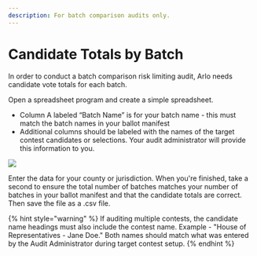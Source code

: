 ```yaml
---
description: For batch comparison audits only.
---
```


# Candidate Totals by Batch

In order to conduct a batch comparison risk limiting audit, Arlo needs candidate vote totals for each batch.&#x20;

Open a spreadsheet program and create a simple spreadsheet.&#x20;

* Column A labeled “Batch Name” is for your batch name - this must match the batch names in your ballot manifest
* Additional columns should be labeled with the names of the target contest candidates or selections.  Your audit administrator will provide this information to you.

![](https://lh4.googleusercontent.com/qA7kxfwCqTCO6GC8zuhmnp-vxFNdWHm3nadD8FXx5E\_OzsuhMRU-CucmzSOqypJxz41LcImv5R14dQSYxgSScWLBJrgsKI8w6YhpN7w2SGVq8rC5Nmu2DzadFLJ9EnGhf1xsdc5Q)

Enter the data for your county or jurisdiction. When you're finished, take a second to ensure the total number of batches matches your number of batches in your ballot manifest and that the candidate totals are correct.  Then save the file as a .csv file.&#x20;

{% hint style="warning" %}
If auditing multiple contests, the candidate name headings must also include the contest name.  Example - "House of Representatives -  Jane Doe." Both names should match what was entered by the Audit Administrator during target contest setup.
{% endhint %}
